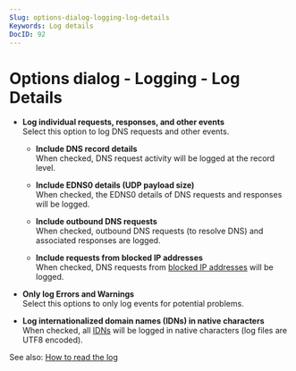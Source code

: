 ```yaml
---
Slug: options-dialog-logging-log-details
Keywords: Log details
DocID: 92
---
```

# Options dialog - Logging - Log Details

- **Log individual requests, responses, and other events**\
Select this option to log DNS requests and other events.

    - **Include DNS record details**\
    When checked, DNS request activity will be logged at the record level.

    - **Include EDNS0 details (UDP payload size)**\
    When checked, the EDNS0 details of DNS requests and responses will be logged.

    - **Include outbound DNS requests**\
    When checked, outbound DNS requests (to resolve DNS) and associated responses are logged.

    - **Include requests from blocked IP addresses**\
    When checked, DNS requests from [blocked IP addresses](wd_block.md) will be logged.

- **Only log Errors and Warnings**\
Select this options to only log events for potential problems.

- **Log internationalized domain names (IDNs) in native characters**\
When checked, all [IDNs](df_idn.md) will be logged in native characters (log files are UTF8 encoded).

See also: [How to read the log](ht_readlog.md)
